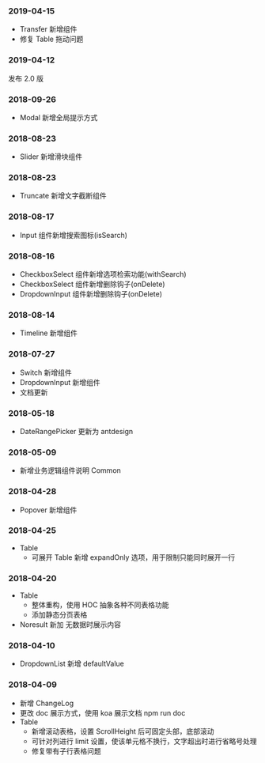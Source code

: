 ### 2019-04-15

- Transfer 新增组件
- 修复 Table 拖动问题

### 2019-04-12

发布 2.0 版

### 2018-09-26

- Modal 新增全局提示方式

### 2018-08-23

- Slider 新增滑块组件

### 2018-08-23

- Truncate 新增文字截断组件

### 2018-08-17

- Input 组件新增搜索图标(isSearch)

### 2018-08-16

- CheckboxSelect 组件新增选项检索功能(withSearch)
- CheckboxSelect 组件新增删除钩子(onDelete)
- DropdownInput 组件新增删除钩子(onDelete)

### 2018-08-14

- Timeline 新增组件

### 2018-07-27

- Switch 新增组件
- DropdownInput 新增组件
- 文档更新

### 2018-05-18

- DateRangePicker 更新为 antdesign

### 2018-05-09

- 新增业务逻辑组件说明 Common

### 2018-04-28

- Popover 新增组件

### 2018-04-25

- Table
  - 可展开 Table 新增 expandOnly 选项，用于限制只能同时展开一行

### 2018-04-20

- Table
  - 整体重构，使用 HOC 抽象各种不同表格功能
  - 添加静态分页表格
- Noresult 新加 无数据时展示内容

### 2018-04-10

- DropdownList 新增 defaultValue

### 2018-04-09

- 新增 ChangeLog
- 更改 doc 展示方式，使用 koa 展示文档 npm run doc
- Table
  - 新增滚动表格，设置 ScrollHeight 后可固定头部，底部滚动
  - 可针对列进行 limit 设置，使该单元格不换行，文字超出时进行省略号处理
  - 修复带有子行表格问题
